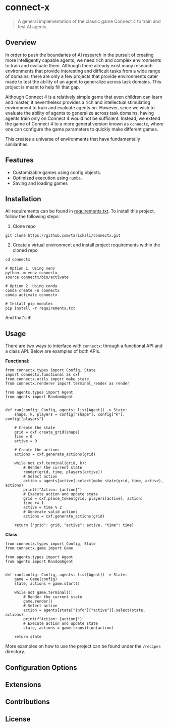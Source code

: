 # connect-x

> A general implementation of the classic game Connect 4 to train and test AI agents.

## Overview

In order to push the boundaries of AI research in the pursuit of creating more intelligently capable agents, we need rich and complex environments to train and evaluate them. Although there already exist many research environments that provide interesting and difficult tasks from a wide range of domains, there are only a few projects that provide environments cater made to test the ability of an agent to generalize across task domains. This project is meant to help fill that gap.

Although Connect 4 is a relatively simple game that even children can learn and master, it nevertheless provides a rich and intellectual stimulating environment to train and evaluate agents on. However, since we wish to evaluate the ability of agents to generalize across task domains, having agents train only on Connect 4 would not be sufficient. Instead, we extend the game of Connect 4 to a more general version known as `connectx`, where one can configure the game parameters to quickly make different games.

This creates a universe of environments that have fundamentally similarities.

## Features

- Customizable games using config objects.
- Optimized execution using `numba`.
- Saving and loading games

## Installation

All requirements can be found in [requirements.txt](./requirements.txt). To install this project, follow the following steps:

1. Clone repo

```{bash}
git clone https://github.com/tarickali/connectx.git
```

2. Create a virtual environment and install project requirements within the cloned repo

```{bash}
cd connectx

# Option 1. Using venv
python -m venv connectx
source connectx/bin/activate

# Option 2. Using conda
conda create -n connectx
conda activate connectx

# Install pip modules
pip install -r requirements.txt
```

And that's it!

## Usage

There are two ways to interface with `connectx`: through a functional API and a class API. Below are examples of both APIs.

**Functional**:

```{python3}
from connectx.types import Config, State
import connectx.functional as cxf
from connectx.utils import make_state
from connectx.renderer import terminal_render as render

from agents.types import Agent
from agents import RandomAgent


def run(config: Config, agents: list[Agent]) -> State:
    shape, k, players = config["shape"], config["k"], config["players"]

    # Create the state
    grid = cxf.create_grid(shape)
    time = 0
    active = 0

    # Create the actions
    actions = cxf.generate_actions(grid)

    while not cxf.terminal(grid, k):
        # Render the current state
        render(grid, time, players[active])
        # Select action
        action = agents[active].select(make_state(grid, time, active), actions)
        print(f"Action: {action}")
        # Execute action and update state
        grid = cxf.place_token(grid, players[active], action)
        time += 1
        active = time % 2
        # Generate valid actions
        actions = cxf.generate_actions(grid)

    return {"grid": grid, "active": active, "time": time}
```

**Class**:

```{python3}
from connectx.types import Config, State
from connectx.game import Game

from agents.types import Agent
from agents import RandomAgent


def run(config: Config, agents: list[Agent]) -> State:
    game = Game(config)
    state, actions = game.start()

    while not game.terminal():
        # Render the current state
        game.render()
        # Select action
        action = agents[state["info"]["active"]].select(state, actions)
        print(f"Action: {action}")
        # Execute action and update state
        state, actions = game.transition(action)

    return state
```

More examples on how to use the project can be found under the `/recipes` directory.

## Configuration Options

## Extensions

## Contributions

## License
